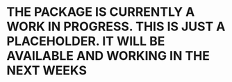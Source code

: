 # THE PACKAGE IS CURRENTLY A WORK IN PROGRESS. THIS IS JUST A PLACEHOLDER. IT WILL BE AVAILABLE AND WORKING IN THE NEXT WEEKS
